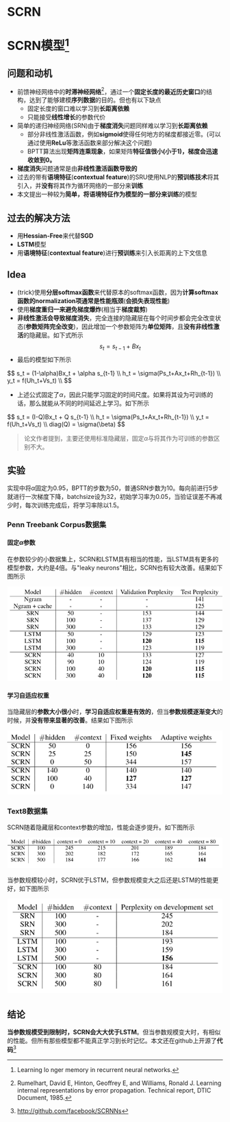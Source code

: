 # SCRN

# SCRN模型[^1]
## 问题和动机
* 前馈神经网络中的**时滞神经网络**[^2]，通过一个**固定长度的最近历史窗口**的结构，达到了能够建模**序列数据**的目的。但也有以下缺点
  * 固定长度的窗口难以学习到**长距离依赖**
  * 只能接受**线性增长**的参数代价
* 简单的递归神经网络(SRN)由于**梯度消失**问题同样难以学习到**长距离依赖**
  * 部分非线性激活函数，例如**sigmoid**使得任何地方的梯度都接近零。(可以通过使用**ReLu**等激活函数来部分解决这个问题)
  * BPTT算法出现**矩阵连乘现象**，如果矩阵**特征值很小(小于1)，梯度会迅速收敛到0。**
* **梯度消失**问题通常是由**非线性激活函数导致的**
* 过去的带有**语境特征**(**contextual feature**)的SRU使用NLP的**预训练技术**将其引入，并**没有**将其作为循环网络的一部分来**训练**
* 本文提出一种较为**简单，将语境特征作为模型的一部分来训练**的模型

## 过去的解决方法
* 用**Hessian-Free**来代替**SGD**
* **LSTM**模型
* 用**语境特征**(**contextual feature**)进行**预训练**来引入长距离的上下文信息

## Idea
* (trick)使用**分层softmax函数**来代替原本的softmax函数，因为**计算softmax函数的normalization项通常是性能瓶颈**(**会损失表现性能**)
* 使用**梯度重归一来避免梯度爆炸**(相当于**梯度裁剪**)
* **非线性激活会导致梯度消失**，完全连接的隐藏层在每个时间步都会完全改变状态(**参数矩阵完全改变**)，因此增加一个参数矩阵为**单位矩阵**，且**没有非线性激活**的隐藏层。如下式所示
$$s_t = s_{t-1}+Bx_t$$
* 最后的模型如下所示

<div>
$$
s_t = (1-\alpha)Bx_t + \alpha s_{t-1} \\
h_t = \sigma(Ps_t+Ax_t+Rh_{t-1}) \\
y_t = f(Uh_t+Vs_t) \\
$$</div>

* 上述公式固定了$\alpha$，因此只能学习固定的时间尺度。如果将其设为可训练的话，那么就能从不同的时间延迟上学习。如下所示

<div>
$$
s_t = (I-Q)Bx_t + Q s_{t-1} \\
h_t = \sigma(Ps_t+Ax_t+Rh_{t-1}) \\
y_t = f(Uh_t+Vs_t) \\
diag(Q) = \sigma(\beta)
$$
</div>

> 论文作者提到，主要还使用标准隐藏层，固定$\alpha$与将其作为可训练的参数区别不大。

## 实验
实现中将$\alpha$固定为0.95，BPTT的步数为50，普通SRN步数为10。每向前进行5步就进行一次梯度下降，batchsize设为32，初始学习率为0.05，当验证误差不再减少时，每次训练完成后，将学习率除以1.5。
### Penn Treebank Corpus数据集
#### 固定$\alpha$参数
在参数较少的小数据集上，SCRN和LSTM具有相当的性能，当LSTM具有更多的模型参数，大约是4倍。与"leaky neurons"相比，SCRN也有较大改善。结果如下图所示

![Penn Treebank Corpus数据集](/SCRN/PennTreebankCorpus固定参数.png "固定参数")

#### 学习自适应权重
当隐藏层的**参数大小很小**时，**学习自适应权重是有效的**，但当**参数规模逐渐变大**的时候，并**没有带来显著的改善**。结果如下图所示

![Penn Treebank Corpus数据集](/SCRN/PennTreebankCorpus训练参数.png "学习自适应权重")


### Text8数据集
SCRN随着隐藏层和context参数的增加，性能会逐步提升。如下图所示

![Text8数据集](/SCRN/Text8自我比较.png)


当参数规模较小时，SCRN优于LSTM，但参数规模变大之后还是LSTM的性能更好，如下图所示

![Text8数据集](/SCRN/Text8与LSTM对比.png "SRN，LSTM与SCRN的对比")

## 结论
**当参数规模受到限制时，SCRN会大大优于LSTM**。但当参数规模变大时，有相似的性能。但所有那些模型都不能真正学习到长时记忆。本文还在github上开源了**代码**[^3]


[^1]:Learning lo
nger memory in recurrent neural networks.
[^2]:Rumelhart, David E, Hinton, Geoffrey E, and Williams, Ronald J. Learning internal representations
by error propagation. Technical report, DTIC Document, 1985.
[^3]: http://github.com/facebook/SCRNNs
